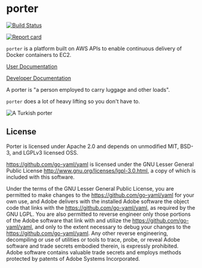 porter
======

[![Build Status](https://travis-ci.org/adobe-platform/porter.svg?branch=master)](https://travis-ci.org/adobe-platform/porter)

[![Report card](https://goreportcard.com/badge/github.com/adobe-platform/porter)](https://goreportcard.com/report/github.com/adobe-platform/porter)

`porter` is a platform built on AWS APIs to enable continuous delivery of
Docker containers to EC2.

[User Documentation](docs/readme.md)

[Developer Documentation](developing.md)

A porter is "a person employed to carry luggage and other loads".

`porter` does a lot of heavy lifting so you don't have to.

![A Turkish porter](http://images.fineartamerica.com/images-medium-large/turkish-porter-carrying-luggage-everett.jpg "A Turkish porter")

License
-------

Porter is licensed under Apache 2.0 and depends on unmodified MIT, BSD-3, and
LGPLv3 licensed OSS.

https://github.com/go-yaml/yaml is licensed under the GNU Lesser General Public
License http://www.gnu.org/licenses/lgpl-3.0.html, a copy of which is included
with this software.

Under the terms of the GNU Lesser General Public License, you are permitted to
make changes to the https://github.com/go-yaml/yaml for your own use, and Adobe
delivers with the installed Adobe software the object code that links with the https://github.com/go-yaml/yaml, as required by the GNU LGPL. You are also
permitted to reverse engineer only those portions of the Adobe software that
link with and utilize the https://github.com/go-yaml/yaml, and only to the
extent necessary to debug your changes to the https://github.com/go-yaml/yaml.
Any other reverse engineering, decompiling or use of utilities or tools to
trace, probe, or reveal Adobe software and trade secrets embodied therein, is
expressly prohibited. Adobe software contains valuable trade secrets and employs
methods protected by patents of Adobe Systems Incorporated.
